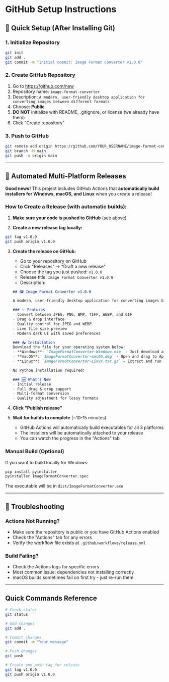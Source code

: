 # GitHub Setup Instructions

## 🚀 Quick Setup (After Installing Git)

### 1. Initialize Repository
```bash
git init
git add .
git commit -m "Initial commit: Image Format Converter v1.0.0"
```

### 2. Create GitHub Repository
1. Go to https://github.com/new
2. Repository name: `image-format-converter`
3. Description: `A modern, user-friendly desktop application for converting images between different formats`
4. Choose: **Public**
5. **DO NOT** initialize with README, .gitignore, or license (we already have them)
6. Click "Create repository"

### 3. Push to GitHub
```bash
git remote add origin https://github.com/YOUR_USERNAME/image-format-converter.git
git branch -M main
git push -u origin main
```

---

## 🎉 Automated Multi-Platform Releases

**Good news!** This project includes GitHub Actions that **automatically build installers for Windows, macOS, and Linux** when you create a release!

### How to Create a Release (with automatic builds):

1. **Make sure your code is pushed to GitHub** (see above)

2. **Create a new release tag locally:**
```bash
git tag v1.0.0
git push origin v1.0.0
```

3. **Create the release on GitHub:**
   - Go to your repository on GitHub
   - Click "Releases" → "Draft a new release"
   - Choose the tag you just pushed: `v1.0.0`
   - Release title: `Image Format Converter v1.0.0`
   - Description:
   ```markdown
   ## 🖼️ Image Format Converter v1.0.0

   A modern, user-friendly desktop application for converting images between different formats.

   ### ✨ Features
   - Convert between JPEG, PNG, BMP, TIFF, WEBP, and GIF
   - Drag & drop interface
   - Quality control for JPEG and WEBP
   - Live file size preview
   - Modern dark UI with saved preferences

   ### 📥 Installation
   Download the file for your operating system below:
   - **Windows**: `ImageFormatConverter-Windows.exe` - Just download and run!
   - **macOS**: `ImageFormatConverter-macOS.dmg` - Open and drag to Applications
   - **Linux**: `ImageFormatConverter-Linux.tar.gz` - Extract and run

   No Python installation required!

   ### 🆕 What's New
   - Initial release
   - Full drag & drop support
   - Multi-format conversion
   - Quality adjustment for lossy formats
   ```

4. **Click "Publish release"**

5. **Wait for builds to complete** (~10-15 minutes)
   - GitHub Actions will automatically build executables for all 3 platforms
   - The installers will be automatically attached to your release
   - You can watch the progress in the "Actions" tab

### Manual Build (Optional)

If you want to build locally for Windows:
```bash
pip install pyinstaller
pyinstaller ImageFormatConverter.spec
```

The executable will be in `dist/ImageFormatConverter.exe`

---

## 🔧 Troubleshooting

### Actions Not Running?
- Make sure the repository is public or you have GitHub Actions enabled
- Check the "Actions" tab for any errors
- Verify the workflow file exists at `.github/workflows/release.yml`

### Build Failing?
- Check the Actions logs for specific errors
- Most common issue: dependencies not installing correctly
- macOS builds sometimes fail on first try - just re-run them

---

## Quick Commands Reference

```bash
# Check status
git status

# Add changes
git add .

# Commit changes
git commit -m "Your message"

# Push changes
git push

# Create and push tag for release
git tag v1.0.0
git push origin v1.0.0
```

